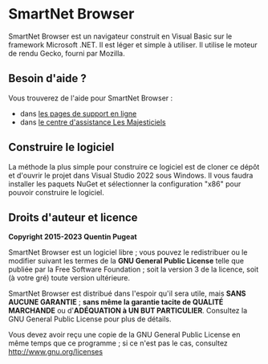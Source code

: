 # SmartNet Browser

SmartNet Browser est un navigateur construit en Visual Basic sur le framework Microsoft .NET. Il est léger et simple à utiliser. Il utilise le moteur de rendu Gecko, fourni par Mozilla.

## Besoin d'aide ?

Vous trouverez de l'aide pour SmartNet Browser :
- dans [les pages de support en ligne](https://www.lesmajesticiels.org/support/kb/product/browser)
- dans [le centre d'assistance Les Majesticiels](https://www.lesmajesticiels.org/support)

## Construire le logiciel

La méthode la plus simple pour construire ce logiciel est de cloner ce dépôt et d'ouvrir le projet dans Visual Studio 2022 sous Windows.
Il vous faudra installer les paquets NuGet et sélectionner la configuration "x86" pour pouvoir construire le logiciel.

## Droits d'auteur et licence

**Copyright 2015-2023 Quentin Pugeat**

SmartNet Browser est un logiciel libre ; vous pouvez le redistribuer ou le modifier suivant les termes de la **GNU General Public License** telle que publiée par la Free Software Foundation ; soit la version 3 de la licence, soit (à votre gré) toute version ultérieure.

SmartNet Browser est distribué dans l'espoir qu'il sera utile, mais **SANS AUCUNE GARANTIE** ; **sans même la garantie tacite de QUALITÉ MARCHANDE** ou d'**ADÉQUATION à UN BUT PARTICULIER**. Consultez la GNU General Public License pour plus de détails.

Vous devez avoir reçu une copie de la GNU General Public License en même temps que ce programme ; si ce n'est pas le cas, consultez <http://www.gnu.org/licenses>
